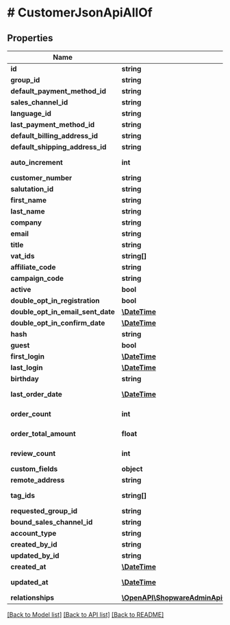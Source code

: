 # # CustomerJsonApiAllOf

## Properties

Name | Type | Description | Notes
------------ | ------------- | ------------- | -------------
**id** | **string** |  | [optional]
**group_id** | **string** |  |
**default_payment_method_id** | **string** |  |
**sales_channel_id** | **string** |  |
**language_id** | **string** |  |
**last_payment_method_id** | **string** |  | [optional]
**default_billing_address_id** | **string** |  |
**default_shipping_address_id** | **string** |  |
**auto_increment** | **int** |  | [optional] [readonly]
**customer_number** | **string** |  |
**salutation_id** | **string** |  | [optional]
**first_name** | **string** |  |
**last_name** | **string** |  |
**company** | **string** |  | [optional]
**email** | **string** |  |
**title** | **string** |  | [optional]
**vat_ids** | **string[]** |  | [optional]
**affiliate_code** | **string** |  | [optional]
**campaign_code** | **string** |  | [optional]
**active** | **bool** |  | [optional]
**double_opt_in_registration** | **bool** |  | [optional]
**double_opt_in_email_sent_date** | [**\DateTime**](\DateTime.md) |  | [optional]
**double_opt_in_confirm_date** | [**\DateTime**](\DateTime.md) |  | [optional]
**hash** | **string** |  | [optional]
**guest** | **bool** |  | [optional]
**first_login** | [**\DateTime**](\DateTime.md) |  | [optional]
**last_login** | [**\DateTime**](\DateTime.md) |  | [optional]
**birthday** | **string** |  | [optional]
**last_order_date** | [**\DateTime**](\DateTime.md) |  | [optional] [readonly]
**order_count** | **int** |  | [optional] [readonly]
**order_total_amount** | **float** |  | [optional] [readonly]
**review_count** | **int** |  | [optional] [readonly]
**custom_fields** | **object** |  | [optional]
**remote_address** | **string** |  | [optional]
**tag_ids** | **string[]** |  | [optional] [readonly]
**requested_group_id** | **string** |  | [optional]
**bound_sales_channel_id** | **string** |  | [optional]
**account_type** | **string** |  |
**created_by_id** | **string** |  | [optional]
**updated_by_id** | **string** |  | [optional]
**created_at** | [**\DateTime**](\DateTime.md) |  | [readonly]
**updated_at** | [**\DateTime**](\DateTime.md) |  | [optional] [readonly]
**relationships** | [**\OpenAPI\ShopwareAdminApiClient\Model\CustomerJsonApiAllOfRelationships**](CustomerJsonApiAllOfRelationships.md) |  | [optional]

[[Back to Model list]](../../README.md#models) [[Back to API list]](../../README.md#endpoints) [[Back to README]](../../README.md)
